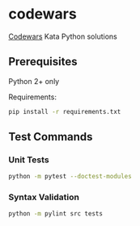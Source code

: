 # codewars

[Codewars](http://www.codewars.com/) Kata Python solutions

## Prerequisites

Python 2+ only

Requirements:
```bash
pip install -r requirements.txt
```

## Test Commands

### Unit Tests

```bash
python -m pytest --doctest-modules
```

### Syntax Validation

```bash
python -m pylint src tests
```
